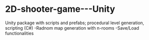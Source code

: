 # 2D-shooter-game---Unity
Unity package with scripts and prefabs; procedural level generation, scripting (C#)
  -Radnom map generation with n-rooms
  -Save/Load functionalities
